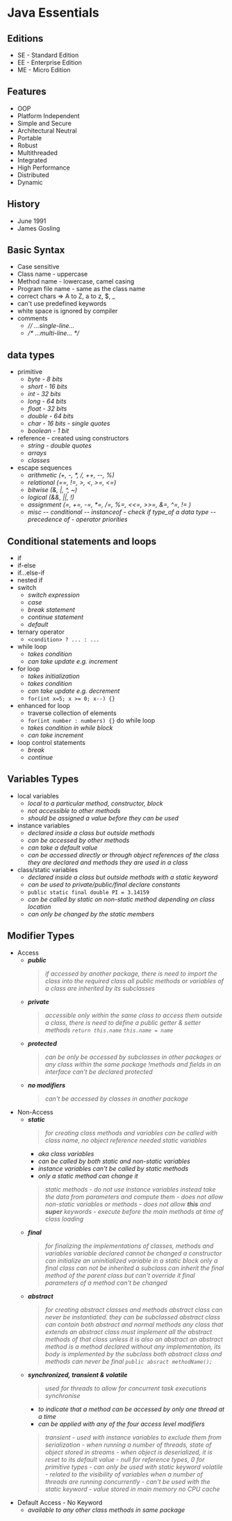 # **Java Essentials**

## **Editions**
* SE - Standard Edition
* EE - Enterprise Edition
* ME - Micro Edition

## **Features**
* OOP
* Platform Independent
* Simple and Secure
* Architectural Neutral
* Portable
* Robust
* Multithreaded
* Integrated
* High Performance
* Distributed
* Dynamic

## **History**
* June 1991
* James  Gosling

## **Basic Syntax**
* Case sensitive
* Class name - uppercase
* Method name - lowercase, camel casing
* Program file name - same as the class name
* correct chars => A to Z, a to z, $, _
* can't use predefined keywords
* white space is ignored by compiler
* comments
  - _// ...single-line..._
  - _/* ...multi-line... */_

## **data types**
* primitive
  - _byte     - 8 bits_
  - _short    - 16 bits_
  - _int      - 32 bits_
  - _long     - 64 bits_
  - _float    - 32 bits_
  - _double   - 64 bits_
  - _char     - 16 bits - single quotes_
  - _boolean  - 1 bit_
* reference - created using constructors
  - _string - double quotes_
  - _arrays_
  - _classes_
* escape sequences
  - _arithmetic (+, -, *, /, ++, --, %)_
  - _relational (==, !=, >, <, >=, <=)_
  - _bitwise (&, |, ^, ~)_
  - _logical (&&, ||, !)_
  - _assignment (=, +=, -=, *=, /=, %=, <<=, >>=, &=, ^=, != )_
  - _misc_ 
    -- _conditional_
    -- _instanceof - check if type_of a data type_
    -- _precedence of - operator priorities_

## **Conditional statements and loops**
* if
* if-else
* if...else-if
* nested if 
* switch
  - _switch expression_
  - _case_
  - _break statement_
  - _continue statement_
  - _default_
* ternary operator
  - `<condition> ? ... : ...`
* while loop
  - _takes condition_
  - _can take update e.g. increment_
* for loop
  - _takes initialization_
  - _takes condition_
  - _can take update e.g. decrement_
  - `for(int x=5; x >= 0; x--) {}`
* enhanced for loop
  - traverse collection of elements
  - `for(int number : numbers) {}` 
do while loop
  - _takes condition in while block_
  - _can take increment_
* loop control statements
  - _break_
  - _continue_

## **Variables Types**
* local variables
  - _local to a particular method, constructor, block_
  - _not accessible to other methods_
  - _should be assigned a value before they can be used_
* instance variables
  - _declared inside a class but outside methods_
  - _can be accessed by other methods_
  - _can take a default value_
  - _can be accessed directly or through object references of the class they are declared and methods they are used in a class_
* class/static variables
  - _declared inside a class but outside methods with a static keyword_
  - _can be used to private/public/final declare constants_
  - `public static final double PI = 3.14159`
  - _can be called by static on non-static method depending on class location_
  - _can only be changed by the static members_

## **Modifier Types**
* Access
  - _**public**_
    > _if accessed by another package, there is need to import the class into the required class_
    > _all public methods or variables of a class are inherited by its subclasses_
  - _**private**_
    > _accessible only within the same class_
    > _to access them outside a class, there is need to define a public getter & setter methods_
    > _`return this.name`_
    > _`this.name = name`_
  - _**protected**_
    > _can be only be accessed by subclasses in other packages or any class within the same package_
    > _!methods and fields in an interface can't be declared protected_
  - _**no modifiers**_
    > _can't be accessed by classes in another package_
* Non-Access
  - _**static**_
    > _for creating class methods and variables_
    > _can be called with class name, no object reference needed_
    > _static variables_
      - _aka class variables_
      - _can be called by both static and non-static variables_
      - _instance variables can't be called by static methods_
      - _only a static method can change it_
    > _static methods_
        - _do not use instance variables instead take the data from parameters and compute them_
        - _does not allow non-static variables or methods_
        - _does not allow **this** and **super** keywords_
        - _execute before the main methods at time of class loading_
  - _**final**_
    > _for finalizing the implementations of classes, methods and variables_
    > _variable declared cannot be changed_
    > _a constructor can initialize an uninitialized variable in a static block only_
    > _a final class can not be inherited_
    > _a subclass can inherit the final method of the parent class but can't override it_
    > _final parameters of a method can't be changed_
  - _**abstract**_
    > _for creating abstract classes and methods_
    > _abstract class can never be instantiated. they can be subclassed_
    > _abstract class can contain both abstract and normal methods_
    > _any class that extends an abstract class must implement all the abstract methods of that class unless it is also an abstract_
    > _an abstract method is a method declared without any implementation, its body is implemented by the subclass_
    > _both abstract class and methods can never be final_
    > _`public absract methodName();`_
  - _**synchronized, transient & volatile**_
    > _used for threads to allow for concurrent task executions_
    > _synchronise_
      - _to indicate that a method can be accessed by only one thread at a time_
      - _can be applied with any of the four access level modifiers_
    > _transient_
        - _used with instance variables to exclude them from serialization - when running a number of threads, state of object stored in streams_
        - _when object is deserialized, it is reset to its default value - null for reference types, 0 for primitive types_
        - _can only be used with static keyword_
    > _volatile_
        - _related to the visibility of variables when a number of threads are running concurrently_
        - _can't be used with the static keyword_
        - _value stored in main memory no CPU cache_
* Default Access - No Keyword
  - _available to any other class methods in same package_